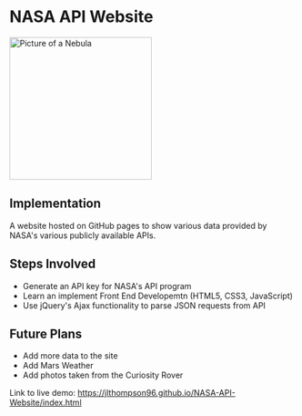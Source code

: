 # NASA API Website
<img src="https://images.unsplash.com/photo-1447433819943-74a20887a81e?ixlib=rb-1.2.1&ixid=MXwxMjA3fDB8MHxwaG90by1wYWdlfHx8fGVufDB8fHw%3D&auto=format&fit=crop&w=2292&q=80" alt="Picture of a Nebula" height="250px"/>

## Implementation
A website hosted on GitHub pages to show various data provided by NASA's various publicly available APIs.

## Steps Involved
* Generate an API key for NASA's API program
* Learn an implement Front End Developemtn (HTML5, CSS3, JavaScript)
* Use jQuery's Ajax functionality to parse JSON requests from API

## Future Plans
* Add more data to the site
* Add Mars Weather
* Add photos taken from the Curiosity Rover

Link to live demo: https://jlthompson96.github.io/NASA-API-Website/index.html

<!--
Photo provided by NASA on Unsplash https://unsplash.com/photos/vltMzn0jqsA?utm_source=unsplash&utm_medium=referral&utm_content=creditShareLin
